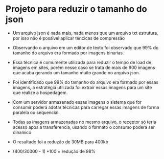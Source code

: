 # Projeto para reduzir o tamanho do json

- Um arquivo json é nada mais, nada menos que um arquivo txt estrutura, por isso não é possivel aplicar téncicas de compressão

- Observando o arquivo em um editor de texto foi observado que 99% do tamanho do arquivo era formado por imagens binarias.

- Essa técnica é comumente utilizada para reduzir o tempo de load de imagens em sites, porém nesse caso se trata de mais de 900 imagens que acaba gerando um tamanho muito grande no arquivo json.

- Foi identificado  que 99% do tamanho do arquivo era formado por essas imagens, a  estratégia utilizada foi extrair essas imagens para um site que realize a hospedagem.

- Com um servidor armazenado essas imagens o sistema que for consumir poderá adotar técnicas para carregar essas  imagens de forma paralela ou sequencial.

- Todas as imagens armazenadas no mesmo arquivo, o receptor só teria acesso após a transferencia, usando o formato o consumo poderá ser dinamico

- O resultado foi a reduzão de 30MB para 400kb

- (400/30000 - 1) *100 = redução de 98%
